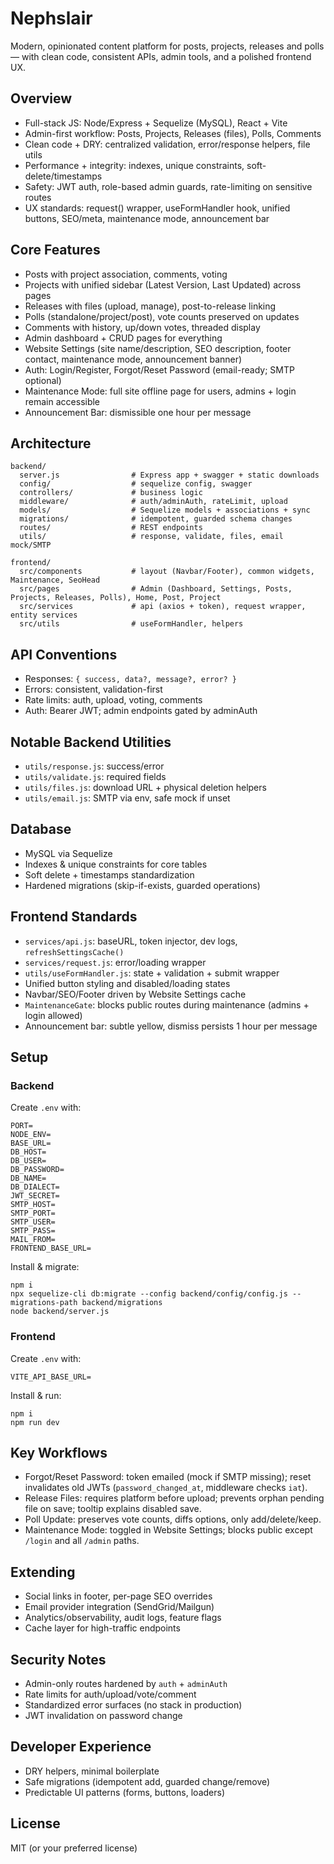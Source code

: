 # Nephslair

Modern, opinionated content platform for posts, projects, releases and polls — with clean code, consistent APIs, admin tools, and a polished frontend UX.

## Overview
- Full-stack JS: Node/Express + Sequelize (MySQL), React + Vite
- Admin-first workflow: Posts, Projects, Releases (files), Polls, Comments
- Clean code + DRY: centralized validation, error/response helpers, file utils
- Performance + integrity: indexes, unique constraints, soft-delete/timestamps
- Safety: JWT auth, role-based admin guards, rate-limiting on sensitive routes
- UX standards: request() wrapper, useFormHandler hook, unified buttons, SEO/meta, maintenance mode, announcement bar

## Core Features
- Posts with project association, comments, voting
- Projects with unified sidebar (Latest Version, Last Updated) across pages
- Releases with files (upload, manage), post-to-release linking
- Polls (standalone/project/post), vote counts preserved on updates
- Comments with history, up/down votes, threaded display
- Admin dashboard + CRUD pages for everything
- Website Settings (site name/description, SEO description, footer contact, maintenance mode, announcement banner)
- Auth: Login/Register, Forgot/Reset Password (email-ready; SMTP optional)
- Maintenance Mode: full site offline page for users, admins + login remain accessible
- Announcement Bar: dismissible one hour per message

## Architecture
```
backend/
  server.js                # Express app + swagger + static downloads
  config/                  # sequelize config, swagger
  controllers/             # business logic
  middleware/              # auth/adminAuth, rateLimit, upload
  models/                  # Sequelize models + associations + sync
  migrations/              # idempotent, guarded schema changes
  routes/                  # REST endpoints
  utils/                   # response, validate, files, email mock/SMTP

frontend/
  src/components           # layout (Navbar/Footer), common widgets, Maintenance, SeoHead
  src/pages                # Admin (Dashboard, Settings, Posts, Projects, Releases, Polls), Home, Post, Project
  src/services             # api (axios + token), request wrapper, entity services
  src/utils                # useFormHandler, helpers
```

## API Conventions
- Responses: `{ success, data?, message?, error? }`
- Errors: consistent, validation-first
- Rate limits: auth, upload, voting, comments
- Auth: Bearer JWT; admin endpoints gated by adminAuth

## Notable Backend Utilities
- `utils/response.js`: success/error
- `utils/validate.js`: required fields
- `utils/files.js`: download URL + physical deletion helpers
- `utils/email.js`: SMTP via env, safe mock if unset

## Database
- MySQL via Sequelize
- Indexes & unique constraints for core tables
- Soft delete + timestamps standardization
- Hardened migrations (skip-if-exists, guarded operations)

## Frontend Standards
- `services/api.js`: baseURL, token injector, dev logs, `refreshSettingsCache()`
- `services/request.js`: error/loading wrapper
- `utils/useFormHandler.js`: state + validation + submit wrapper
- Unified button styling and disabled/loading states
- Navbar/SEO/Footer driven by Website Settings cache
- `MaintenanceGate`: blocks public routes during maintenance (admins + login allowed)
- Announcement bar: subtle yellow, dismiss persists 1 hour per message

## Setup
### Backend
Create `.env` with:
```
PORT=
NODE_ENV=
BASE_URL=
DB_HOST=
DB_USER=
DB_PASSWORD=
DB_NAME=
DB_DIALECT=
JWT_SECRET=
SMTP_HOST=
SMTP_PORT=
SMTP_USER=
SMTP_PASS=
MAIL_FROM=
FRONTEND_BASE_URL=
```
Install & migrate:
```
npm i
npx sequelize-cli db:migrate --config backend/config/config.js --migrations-path backend/migrations
node backend/server.js
```

### Frontend
Create `.env` with:
```
VITE_API_BASE_URL=
```
Install & run:
```
npm i
npm run dev
```

## Key Workflows
- Forgot/Reset Password: token emailed (mock if SMTP missing); reset invalidates old JWTs (`password_changed_at`, middleware checks `iat`).
- Release Files: requires platform before upload; prevents orphan pending file on save; tooltip explains disabled save.
- Poll Update: preserves vote counts, diffs options, only add/delete/keep.
- Maintenance Mode: toggled in Website Settings; blocks public except `/login` and all `/admin` paths.

## Extending
- Social links in footer, per-page SEO overrides
- Email provider integration (SendGrid/Mailgun)
- Analytics/observability, audit logs, feature flags
- Cache layer for high-traffic endpoints

## Security Notes
- Admin-only routes hardened by `auth` + `adminAuth`
- Rate limits for auth/upload/vote/comment
- Standardized error surfaces (no stack in production)
- JWT invalidation on password change

## Developer Experience
- DRY helpers, minimal boilerplate
- Safe migrations (idempotent add, guarded change/remove)
- Predictable UI patterns (forms, buttons, loaders)

## License
MIT (or your preferred license)
